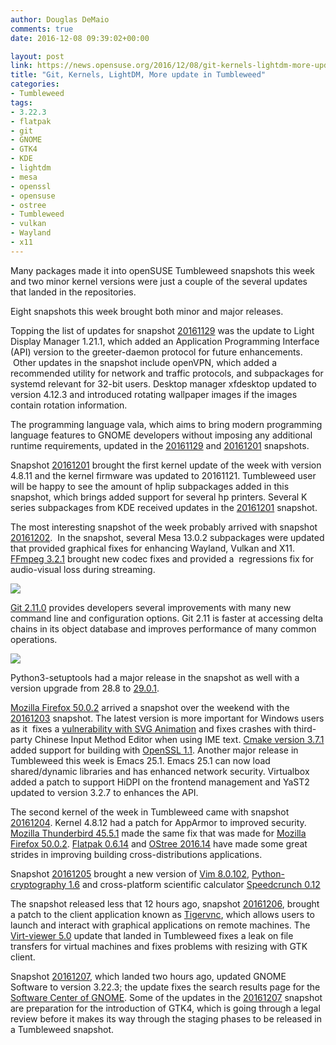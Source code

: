 ```yaml
---
author: Douglas DeMaio
comments: true
date: 2016-12-08 09:39:02+00:00

layout: post
link: https://news.opensuse.org/2016/12/08/git-kernels-lightdm-more-update-in-tumbleweed/
title: "Git, Kernels, LightDM, More update in Tumbleweed"
categories:
- Tumbleweed
tags:
- 3.22.3
- flatpak
- git
- GNOME
- GTK4
- KDE
- lightdm
- mesa
- openssl
- opensuse
- ostree
- Tumbleweed
- vulkan
- Wayland
- x11
---
```

Many packages made it into openSUSE Tumbleweed snapshots this week and two minor kernel versions were just a couple of the several updates that landed in the repositories.

Eight snapshots this week brought both minor and major releases.

Topping the list of updates for snapshot [20161129](https://lists.opensuse.org/opensuse-factory/2016-12/msg00009.html) was the update to Light Display Manager 1.21.1, which added an Application Programming Interface (API) version to the greeter-daemon protocol for future enhancements.  Other updates in the snapshot include openVPN, which added a recommended utility for network and traffic protocols, and subpackages for systemd relevant for 32-bit users. Desktop manager xfdesktop updated to version 4.12.3 and introduced rotating wallpaper images if the images contain rotation information.

The programming language vala, which aims to bring modern programming language features to GNOME developers without imposing any additional runtime requirements, updated in the [20161129](https://lists.opensuse.org/opensuse-factory/2016-12/msg00009.html) and [20161201](https://lists.opensuse.org/opensuse-factory/2016-12/msg00026.html) snapshots.

Snapshot [20161201](https://lists.opensuse.org/opensuse-factory/2016-12/msg00026.html) brought the first kernel update of the week with version 4.8.11 and the kernel firmware was updated to 20161121. Tumbleweed user will be happy to see the amount of hplip subpackages added in this snapshot, which brings added support for several hp printers. Several K series subpackages from KDE received updates in the [20161201](https://lists.opensuse.org/opensuse-factory/2016-12/msg00026.html) snapshot.

The most interesting snapshot of the week probably arrived with snapshot [20161202](https://lists.opensuse.org/opensuse-factory/2016-12/msg00034.html).  In the snapshot, several Mesa 13.0.2 subpackages were updated that provided graphical fixes for enhancing Wayland, Vulkan and X11. [FFmpeg 3.2.1](http://www.linuxfromscratch.org/blfs/view/svn/multimedia/ffmpeg.html) brought new codec fixes and provided a  regressions fix for audio-visual loss during streaming.

![](https://cloud.githubusercontent.com/assets/3477155/20681570/32b1fbb0-b572-11e6-8608-86305f414735.gif)

[Git 2.11.0](https://github.com/blog/2288-git-2-11-has-been-released) provides developers several improvements with many new command line and configuration options. Git 2.11 is faster at accessing delta chains in its object database and improves performance of many common operations.<!-- more -->

![](https://cloud.githubusercontent.com/assets/3477155/20681645/7a057370-b572-11e6-9b1b-d24119bb0ca1.gif)

Python3-setuptools had a major release in the snapshot as well with a version upgrade from 28.8 to [29.0.1](https://pypi.python.org/pypi/setuptools/29.0.1).

[Mozilla Firefox 50.0.2](https://www.mozilla.org/en-US/firefox/50.0.2/releasenotes/) arrived a snapshot over the weekend with the [20161203](https://lists.opensuse.org/opensuse-factory/2016-12/msg00056.html) snapshot. The latest version is more important for Windows users as it  fixes a [vulnerability with SVG Animation](https://www.mozilla.org/en-US/security/advisories/mfsa2016-92/) and fixes crashes with third-party Chinese Input Method Editor when using IME text. [Cmake version 3.7.1](https://cmake.org/cmake/help/latest/command/cmake_minimum_required.html) added support for building with [OpenSSL 1.1](https://www.openssl.org/news/openssl-1.1.0-notes.html). Another major release in Tumbleweed this week is Emacs 25.1. Emacs 25.1 can now load shared/dynamic libraries and has enhanced network security. Virtualbox added a patch to support HiDPI on the frontend management and YaST2 updated to version 3.2.7 to enhances the API.

The second kernel of the week in Tumbleweed came with snapshot [20161204](https://lists.opensuse.org/opensuse-factory/2016-12/msg00071.html). Kernel 4.8.12 had a patch for AppArmor to improved security. [Mozilla Thunderbird 45.5.1](https://www.mozilla.org/en-US/security/known-vulnerabilities/thunderbird/#thunderbird45.5.1) made the same fix that was made for [Mozilla Firefox 50.0.2](https://www.mozilla.org/en-US/firefox/50.0.2/releasenotes/). [Flatpak 0.6.14](https://github.com/flatpak/flatpak/releases) and [OStree 2016.14](//news.softpedia.com/news/flatpak-0-6-14-linux-application-sandboxing-and-distribution-framework-out-now-510598.shtml) have made some great strides in improving building cross-distributions applications.

Snapshot [20161205](https://lists.opensuse.org/opensuse-factory/2016-12/msg00088.html) brought a new version of [Vim 8.0.102](http://www.vim.org/), [Python-cryptography 1.6](https://pypi.python.org/pypi/cryptography) and cross-platform scientific calculator [Speedcrunch 0.12](http://speedcrunch.org/index.html)

The snapshot released less that 12 hours ago, snapshot [20161206](https://lists.opensuse.org/opensuse-factory/2016-12/msg00115.html), brought a patch to the client application known as [Tigervnc](http://tigervnc.org/), which allows users to launch and interact with graphical applications on remote machines. The [Virt-viewer 5.0](https://virt-manager.org/download/) update that landed in Tumbleweed fixes a leak on file transfers for virtual machines and fixes problems with resizing with GTK client.

Snapshot [20161207](https://lists.opensuse.org/opensuse-factory/2016-12/msg00123.html), which landed two hours ago, updated GNOME Software to version 3.22.3; the update fixes the search results page for the [Software Center of GNOME](https://wiki.gnome.org/Apps/Software). Some of the updates in the [20161207](https://lists.opensuse.org/opensuse-factory/2016-12/msg00123.html) snapshot are preparation for the introduction of GTK4, which is going through a legal review before it makes its way through the staging phases to be released in a Tumbleweed snapshot.		
